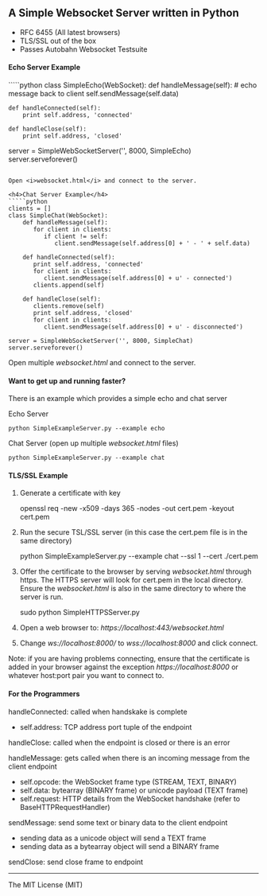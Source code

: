 <h2>A Simple Websocket Server written in Python</h2>

- RFC 6455 (All latest browsers)
- TLS/SSL out of the box
- Passes Autobahn Websocket Testsuite

<h4>Echo Server Example</h4>
`````python
class SimpleEcho(WebSocket):
    def handleMessage(self):
        # echo message back to client
        self.sendMessage(self.data)
    
    def handleConnected(self):
        print self.address, 'connected'
          
    def handleClose(self):
        print self.address, 'closed'

server = SimpleWebSocketServer('', 8000, SimpleEcho)
server.serveforever()
`````

Open <i>websocket.html</i> and connect to the server.

<h4>Chat Server Example</h4>
`````python
clients = []
class SimpleChat(WebSocket):
    def handleMessage(self):
       for client in clients:
          if client != self:
             client.sendMessage(self.address[0] + ' - ' + self.data)

    def handleConnected(self):
       print self.address, 'connected'
       for client in clients:
          client.sendMessage(self.address[0] + u' - connected')
       clients.append(self)

    def handleClose(self):
       clients.remove(self)
       print self.address, 'closed'
       for client in clients:
          client.sendMessage(self.address[0] + u' - disconnected')

server = SimpleWebSocketServer('', 8000, SimpleChat)
server.serveforever()
`````
Open multiple <i>websocket.html</i> and connect to the server.

<h4>Want to get up and running faster?</h4>

There is an example which provides a simple echo and chat server

Echo Server

    python SimpleExampleServer.py --example echo

Chat Server (open up multiple <i>websocket.html</i> files)
    
    python SimpleExampleServer.py --example chat


<h4>TLS/SSL Example</h4>

1) Generate a certificate with key

    openssl req -new -x509 -days 365 -nodes -out cert.pem -keyout cert.pem
    
2) Run the secure TSL/SSL server (in this case the cert.pem file is in the same directory)

    python SimpleExampleServer.py --example chat --ssl 1 --cert ./cert.pem
    
3) Offer the certificate to the browser by serving <i>websocket.html</i> through https. 
The HTTPS server will look for cert.pem in the local directory. 
Ensure the <i>websocket.html</i> is also in the same directory to where the server is run. 

    sudo python SimpleHTTPSServer.py

4) Open a web browser to: <i>https://localhost:443/websocket.html</i>

5) Change <i>ws://localhost:8000/</i> to <i>wss://localhost:8000</i> and click connect. 

Note: if you are having problems connecting, ensure that the certificate is added in your browser against the exception <i>https://localhost:8000</i> or whatever host:port pair you want to connect to. 

<h4>For the Programmers</h4>

handleConnected: called when handskake is complete
 - self.address: TCP address port tuple of the endpoint

handleClose: called when the endpoint is closed or there is an error

handleMessage: gets called when there is an incoming message from the client endpoint
 - self.opcode: the WebSocket frame type (STREAM, TEXT, BINARY)
 - self.data: bytearray (BINARY frame) or unicode payload (TEXT frame)  
 - self.request: HTTP details from the WebSocket handshake (refer to BaseHTTPRequestHandler)
 
sendMessage: send some text or binary data to the client endpoint
 - sending data as a unicode object will send a TEXT frame
 - sending data as a bytearray object will send a BINARY frame
 
sendClose: send close frame to endpoint


---------------------
The MIT License (MIT)

